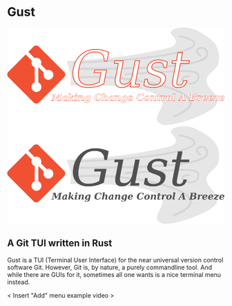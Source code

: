 # Gust

<p align="center">
    <img src="GustIcon.svg#gh-dark-mode-only" width="800" alt="Gust logo">
    <img src="GustIcon_lightmode.svg#gh-light-mode-only" width="800" alt="Gust logo">
</p>

## A Git TUI written in Rust
Gust is a TUI (Terminal User Interface) for the near universal version control software Git.
However, Git is, by nature, a purely commandline tool. And while there are GUIs for it, 
sometimes all one wants is a nice terminal menu instead.

< Insert "Add" menu example video >